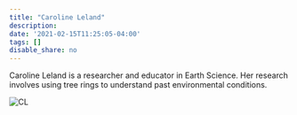 ```yaml
---
title: "Caroline Leland"
description: 
date: '2021-02-15T11:25:05-04:00'
tags: []
disable_share: no
---
```

Caroline Leland is a researcher and educator in Earth Science. Her research involves using tree rings to understand past environmental conditions.

![CL](/images/Cari_higherQ.jpg)


